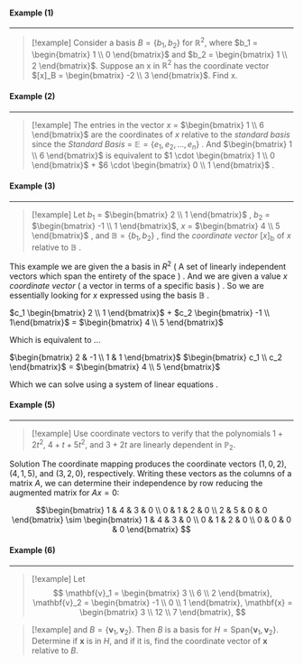 #### Example (1) 
___
> [!example] 
> Consider a basis $B = \{b_1, b_2\}$ for $\mathbb{R}^2$, where $b_1 = \begin{bmatrix} 1 \\ 0 \end{bmatrix}$ and $b_2 = \begin{bmatrix} 1 \\ 2 \end{bmatrix}$. Suppose an x in $\mathbb{R}^2$ has the coordinate vector $[x]_B = \begin{bmatrix} -2 \\ 3 \end{bmatrix}$. Find x. 

#### Example (2) 
___
> [!example] 
> The entries in the vector $x$ = $\begin{bmatrix} 1 \\ 6 \end{bmatrix}$ are the coordinates of $x$ relative to the *standard basis* since the *Standard Basis* = $\mathbb{E} = \{ e_1 , e_2 , ... , e_n\}$  . And $\begin{bmatrix} 1 \\ 6 \end{bmatrix}$  is equivalent to $1 \cdot \begin{bmatrix} 1 \\ 0 \end{bmatrix}$ + $6 \cdot \begin{bmatrix} 0 \\ 1 \end{bmatrix}$ . 

#### Example (3) 
___
> [!example] 
> Let $b_1$ = $\begin{bmatrix} 2 \\ 1 \end{bmatrix}$ , $b_2$ = $\begin{bmatrix} -1 \\ 1 \end{bmatrix}$, $x$ = $\begin{bmatrix} 4 \\ 5 \end{bmatrix}$   , and $\mathbb{B} = \{ b_1 , b_2\}$ , find the *coordinate vector* $[x]_{\mathbb{b}}$ of $x$ relative to $\mathbb{B}$  .  

This example we are given the a basis in $R^2$ ( A set of linearly independent vectors which span the entirety of the space ) . And we are given a value $x$ *coordinate vector* (  a vector in terms of a specific basis ) . So we are essentially looking for $x$ expressed using the basis $\mathbb{B}$ . 

$c_1 \begin{bmatrix} 2 \\ 1 \end{bmatrix}$  + $c_2 \begin{bmatrix} -1 \\ 1\end{bmatrix}$ = $\begin{bmatrix} 4 \\ 5 \end{bmatrix}$   

Which is equivalent to ... 

$\begin{bmatrix} 2 &  -1 \\ 1 & 1 \end{bmatrix}$ $\begin{bmatrix} c_1 \\ c_2 \end{bmatrix}$  = $\begin{bmatrix} 4 \\ 5 \end{bmatrix}$  

Which we can solve using a system of linear equations . 

#### Example (5)
___
> [!example] 
> Use coordinate vectors to verify that the polynomials $1 + 2t^2$, $4 + t + 5t^2$, and $3 + 2t$ are linearly dependent in $\mathbb{P}_2$. 

Solution The coordinate mapping produces the coordinate vectors $(1,0,2)$, $(4,1,5)$, and $(3,2,0)$, respectively. Writing these vectors as the columns of a matrix $A$, we can determine their independence by row reducing the augmented matrix for $Ax = 0$:

$$\begin{bmatrix}
1 & 4 & 3 & 0 \\
0 & 1 & 2 & 0 \\
2 & 5 & 0 & 0
\end{bmatrix} \sim 
\begin{bmatrix}
1 & 4 & 3 & 0 \\
0 & 1 & 2 & 0 \\
0 & 0 & 0 & 0
\end{bmatrix}
$$

#### Example (6)
___
> [!example] 
> Let
$$
\mathbf{v}_1 = \begin{bmatrix} 3 \\ 6 \\ 2 \end{bmatrix}, 
\mathbf{v}_2 = \begin{bmatrix} -1 \\ 0 \\ 1 \end{bmatrix}, 
\mathbf{x} = \begin{bmatrix} 3 \\ 12 \\ 7 \end{bmatrix},
$$

> [!example] 
> and $B = \{\mathbf{v}_1, \mathbf{v}_2\}$. Then $B$ is a basis for $H = \text{Span}\{\mathbf{v}_1, \mathbf{v}_2\}$. Determine if $\mathbf{x}$ is in $H$, and if it is, find the coordinate vector of $\mathbf{x}$ relative to $B$. 
	


